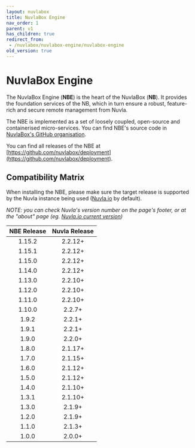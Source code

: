 ```yaml
---
layout: nuvlabox
title: NuvlaBox Engine
nav_order: 1
parent: v1
has_children: true
redirect_from:
 - /nuvlabox/nuvlabox-engine/nuvlabox-engine
old_version: true
---
```


NuvlaBox Engine
========

The NuvlaBox Engine (**NBE**) is the heart of the NuvlaBox (**NB**). It provides the foundation services of the NB, which in turn ensure a robust, feature-rich and secure remote management from Nuvla.

The NBE is implemented as a set of loosely coupled, open-source and containerised micro-services. You can find NBE's source code in [NuvlaBox's GitHub organisation](https://github.com/nuvlabox).

You can find all releases of the NBE at [https://github.com/nuvlabox/deployment](https://github.com/nuvlabox/deployment).


## Compatibility Matrix

When installing the NBE, please make sure the target release is supported by the Nuvla instance being used ([Nuvla.io](https://nuvla.io) by default). 

_NOTE: you can check Nuvla's version number on the page's footer, or at the "about" page (eg. [Nuvla.io current version](https://nuvla.io/ui/about))_


| NBE Release 	| Nuvla Release 	|
| :----:	| :----:	|
| 1.15.2 | 2.2.12+ |
| 1.15.1 | 2.2.12+ |
| 1.15.0 | 2.2.12+ |
| 1.14.0 | 2.2.12+ |
| 1.13.0 | 2.2.10+ |
| 1.12.0 | 2.2.10+ |
| 1.11.0 | 2.2.10+ |
| 1.10.0 | 2.2.7+ |
| 1.9.2 | 2.2.1+ |
| 1.9.1 | 2.2.1+ |
| 1.9.0 | 2.2.0+ |
| 1.8.0 | 2.1.17+ |
| 1.7.0 | 2.1.15+ |
| 1.6.0 | 2.1.12+ |
| 1.5.0 | 2.1.12+ |
| 1.4.0 | 2.1.10+ |
| 1.3.1 | 2.1.10+ |
| 1.3.0 | 2.1.9+ |
| 1.2.0 | 2.1.9+ |
| 1.1.0 |   2.1.3+ |
| 1.0.0 	| 2.0.0+ 	|






